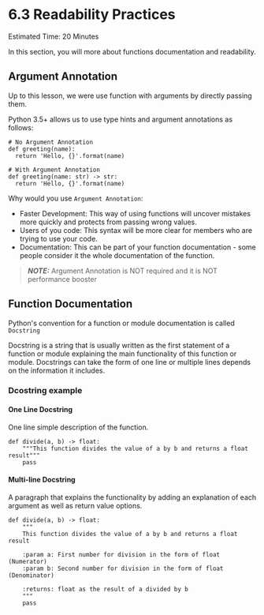 # 6.3 Readability Practices

Estimated Time: 20 Minutes

In this section, you will more about functions documentation and readability.

## Argument Annotation
Up to this lesson, we were use function with arguments by directly passing them.

Python 3.5+ allows us to use type hints and argument annotations as follows:

```
# No Argument Annotation
def greeting(name):
  return 'Hello, {}'.format(name)

# With Argument Annotation
def greeting(name: str) -> str:
  return 'Hello, {}'.format(name)
```

Why would you use `Argument Annotation`:
- Faster Development: This way of using functions will uncover mistakes more quickly and protects from passing wrong values.
- Users of you code: This syntax will be more clear for members who are trying to use your code.
- Documentation: This can be part of your function documentation - some people consider it the whole documentation of the function.

> **_NOTE:_**  Argument Annotation is NOT required and it is NOT performance booster

## Function Documentation
Python's convention for a function or module documentation is called `Docstring`

Docstring is a string that is usually written as the first statement of a function or module explaining the main functionality of this function or module. 
Docstrings can take the form of one line or multiple lines depends on the information it includes.

### Dcostring example

#### One Line Docstring
One line simple description of the function.
```
def divide(a, b) -> float:
    """This function divides the value of a by b and returns a float result"""
    pass
```
#### Multi-line Docstring
A paragraph that explains the functionality by adding an explanation of each argument as well as return value options.

```
def divide(a, b) -> float:
    """
    This function divides the value of a by b and returns a float result

    :param a: First number for division in the form of float (Numerator)
    :param b: Second number for division in the form of float (Denominator)

    :returns: float as the result of a divided by b
    """
    pass
```
